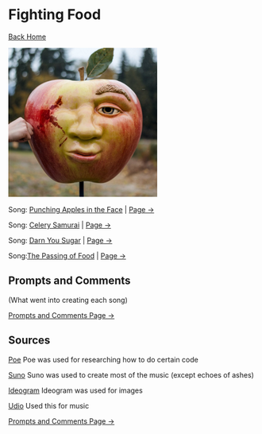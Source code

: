 # Fighting Food

[Back Home](/)

<img src="a-photo-of-a-large-apple-with-a-face-the-apple-is--FQTk5kLOQJa2roUBqJ220Q-jOhvfelwQdCeTa01Uc7WWg.jpeg" alt="Autumn" style="width:300px;"/>

Song: [Punching Apples in the Face](https://drive.google.com/file/d/1SauveFRGqGu4ztQtBmU7wh2eZgAvTjRa/view?usp=sharing) | [Page ->](Punching-Apples-In-The-face.md)

Song: [Celery Samurai](https://drive.google.com/file/d/1O1Cm_Ea-Hf_zT3ZbJtrlIg13cR0qlOER/view?usp=sharing) | [Page ->](Celery-Samurai.md)

Song: [Darn You Sugar](https://drive.google.com/file/d/1sExrOm0uhIToD0VqQR0y_otNSeAWQCMK/view?usp=drive_link) | [Page ->](Darn-You-Sugar.md)

Song:[The Passing of Food](https://drive.google.com/file/d/1HebAxi6O5UaeRJ6XgtAcFBkFmNZziDjQ/view?usp=drive_link) | [Page ->](The-Passing-of-Food.md)


## Prompts and Comments

(What went into creating each song)

[Prompts and Comments Page ->](Prompts-Used-and-Comments.md)


## Sources

[Poe](https://poe.com/) 
Poe was used for researching how to do certain code

[Suno](https://suno.com/create) 
Suno was used to create most of the music (except echoes of ashes)

[Ideogram](https://ideogram.ai/t/explore)
Ideogram was used for images

[Udio](https://www.udio.com/home)
Used this for music

[Prompts and Comments Page ->](Prompts-Used-and-Comments.md)
